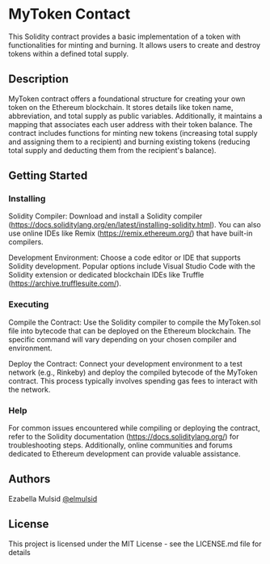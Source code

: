 # MyToken Contact

This Solidity contract provides a basic implementation of a token with functionalities for minting and burning. It allows users to create and destroy tokens within a defined total supply.

## Description

MyToken contract offers a foundational structure for creating your own token on the Ethereum blockchain. It stores details like token name, abbreviation, and total supply as public variables. Additionally, it maintains a mapping that associates each user address with their token balance. The contract includes functions for minting new tokens (increasing total supply and assigning them to a recipient) and burning existing tokens (reducing total supply and deducting them from the recipient's balance).

## Getting Started

### Installing

Solidity Compiler:
Download and install a Solidity compiler (https://docs.soliditylang.org/en/latest/installing-solidity.html). You can also use online IDEs like Remix (https://remix.ethereum.org/) that have built-in compilers.

Development Environment:
Choose a code editor or IDE that supports Solidity development. Popular options include Visual Studio Code with the Solidity extension or dedicated blockchain IDEs like Truffle (https://archive.trufflesuite.com/).

### Executing

Compile the Contract:
Use the Solidity compiler to compile the MyToken.sol file into bytecode that can be deployed on the Ethereum blockchain. The specific command will vary depending on your chosen compiler and environment.

Deploy the Contract:
Connect your development environment to a test network (e.g., Rinkeby) and deploy the compiled bytecode of the MyToken contract. This process typically involves spending gas fees to interact with the network.

### Help
For common issues encountered while compiling or deploying the contract, refer to the Solidity documentation (https://docs.soliditylang.org/) for troubleshooting steps. Additionally, online communities and forums dedicated to Ethereum development can provide valuable assistance.

## Authors

Ezabella Mulsid
[@elmulsid](https://github.com/elmulsid)


## License

This project is licensed under the MIT License - see the LICENSE.md file for details
